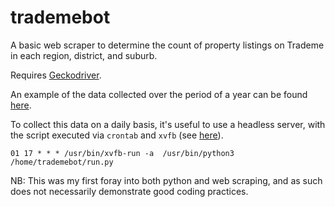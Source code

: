 # trademebot

A basic web scraper to determine the count of property listings on Trademe in each region, district, and suburb. 

Requires <a href="https://github.com/mozilla/geckodriver">Geckodriver</a>. 

An example of the data collected over the period of a year can be found <a href="https://cddt.nz/projects/tmchart.html">here</a>. 

To collect this data on a daily basis, it's useful to use a headless server, with the script executed via `crontab` and `xvfb` (see <a href="https://www.x.org/releases/X11R7.6/doc/man/man1/Xvfb.1.xhtml">here</a>). 

`01 17 * * * /usr/bin/xvfb-run -a  /usr/bin/python3 /home/trademebot/run.py`

NB: This was my first foray into both python and web scraping, and as such does not necessarily demonstrate good coding practices. 

